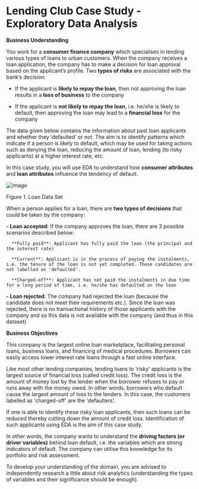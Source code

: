 # Lending Club Case Study - Exploratory Data Analysis


**Business Understanding**

You work for a **consumer finance company** which specialises in lending various types of loans to urban customers. When the company receives a loan application, the company has to make a decision for loan approval based on the applicant’s profile. Two **types of risks** are associated with the bank’s decision:

- If the applicant is **likely to repay the loan**, then not approving the loan results in a **loss of business** to the company

- If the applicant is **not likely to repay the loan**, i.e. he/she is likely to default, then approving the loan may lead to a **financial loss** for the company

 

The data given below contains the information about past loan applicants and whether they ‘defaulted’ or not. The aim is to identify patterns which indicate if a person is likely to default, which may be used for taking actions such as denying the loan, reducing the amount of loan, lending (to risky applicants) at a higher interest rate, etc.

 

In this case study, you will use EDA to understand how **consumer attributes** and **loan attributes** influence the tendency of default.

![image](https://user-images.githubusercontent.com/80266641/122197199-93435d00-ceb5-11eb-8137-0d37764d07c3.png)

Figure 1. Loan Data Set


When a person applies for a loan, there are **two types of decisions** that could be taken by the company:

**- Loan accepted**: If the company approves the loan, there are 3 possible scenarios described below:

      **Fully paid**: Applicant has fully paid the loan (the principal and the interest rate)

      **Current**: Applicant is in the process of paying the instalments, i.e. the tenure of the loan is not yet completed. These candidates are not labelled as 'defaulted'.

      **Charged-off**: Applicant has not paid the instalments in due time for a long period of time, i.e. he/she has defaulted on the loan 

**- Loan rejected**: The company had rejected the loan (because the candidate does not meet their requirements etc.). Since the loan was rejected, there is no transactional history of those applicants with the company and so this data is not available with the company (and thus in this dataset)
 

**Business Objectives**

This company is the largest online loan marketplace, facilitating personal loans, business loans, and financing of medical procedures. Borrowers can easily access lower interest rate loans through a fast online interface. 

 

Like most other lending companies, lending loans to ‘risky’ applicants is the largest source of financial loss (called credit loss). The credit loss is the amount of money lost by the lender when the borrower refuses to pay or runs away with the money owed. In other words, borrowers who default cause the largest amount of loss to the lenders. In this case, the customers labelled as 'charged-off' are the 'defaulters'. 

 

If one is able to identify these risky loan applicants, then such loans can be reduced thereby cutting down the amount of credit loss. Identification of such applicants using EDA is the aim of this case study.

 

In other words, the company wants to understand the **driving factors (or driver variables)** behind loan default, i.e. the variables which are strong indicators of default.  The company can utilise this knowledge for its portfolio and risk assessment. 


To develop your understanding of the domain, you are advised to independently research a little about risk analytics (understanding the types of variables and their significance should be enough).
